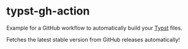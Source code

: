 # typst-gh-action

Example for a GitHub workflow to automatically build your [Typst](https://github.com/typst/typst) files.

Fetches the latest stable version from GitHub releases automatically!

